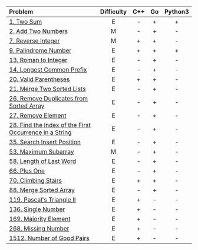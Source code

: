 |Problem|Difficulty|C++|Go|Python3|
|:-|:-:|:-:|:-:|:-:|
|[1. Two Sum](https://github.com/VitJRBOG/leetcode_exercises/tree/master/easy/e1)|E|-|+|+|
|[2. Add Two Numbers](https://github.com/VitJRBOG/leetcode_exercises/tree/master/medium/e2)|M|-|+|-|
|[7. Reverse Integer](https://github.com/VitJRBOG/leetcode_exercises/tree/master/medium/e7)|M|+|+|-|
|[9. Palindrome Number](https://github.com/VitJRBOG/leetcode_exercises/tree/master/easy/e9)|E|+|+|+|
|[13. Roman to Integer](https://github.com/VitJRBOG/leetcode_exercises/tree/master/easy/e13)|E|-|+|-|
|[14. Longest Common Prefix](https://github.com/VitJRBOG/leetcode_exercises/tree/master/easy/e14)|E|-|+|-|
|[20. Valid Parentheses](https://github.com/VitJRBOG/leetcode_exercises/tree/master/easy/e20)|E|+|+|-|
|[21. Merge Two Sorted Lists](https://github.com/VitJRBOG/leetcode_exercises/tree/master/easy/e21)|E|-|+|-|
|[26. Remove Duplicates from Sorted Array](https://github.com/VitJRBOG/leetcode_exercises/tree/master/easy/e26)|E|-|+|-|
|[27. Remove Element](https://github.com/VitJRBOG/leetcode_exercises/tree/master/easy/e27)|E|-|+|-|
|[28. Find the Index of the First Occurrence in a String](https://github.com/VitJRBOG/leetcode_exercises/tree/master/easy/e28)|E|-|+|-|
|[35. Search Insert Position](https://github.com/VitJRBOG/leetcode_exercises/tree/master/easy/e35)|E|-|+|-|
|[53. Maximum Subarray](https://github.com/VitJRBOG/leetcode_exercises/tree/master/medium/e53)|M|-|+|-|
|[58. Length of Last Word](https://github.com/VitJRBOG/leetcode_exercises/tree/master/easy/e58)|E|-|+|-|
|[66. Plus One](https://github.com/VitJRBOG/leetcode_exercises/tree/master/easy/e66)|E|-|+|-|
|[70. Climbing Stairs](https://github.com/VitJRBOG/leetcode_exercises/tree/master/easy/e70)|E|+|+|-|
|[88. Merge Sorted Array](https://github.com/VitJRBOG/leetcode_exercises/tree/master/easy/e88)|E|-|+|-|
|[119. Pascal's Triangle II](https://github.com/VitJRBOG/leetcode_exercises/tree/master/easy/e119)|E|+|-|-|
|[136. Single Number](https://github.com/VitJRBOG/leetcode_exercises/tree/master/easy/e136)|E|+|-|-|
|[169. Majority Element](https://github.com/VitJRBOG/leetcode_exercises/tree/master/easy/e169)|E|+|-|-|
|[268. Missing Number](https://github.com/VitJRBOG/leetcode_exercises/tree/master/easy/e268)|E|+|-|-|
|[1512. Number of Good Pairs](https://github.com/VitJRBOG/leetcode_exercises/tree/master/easy/e1512)|E|+|-|-|
